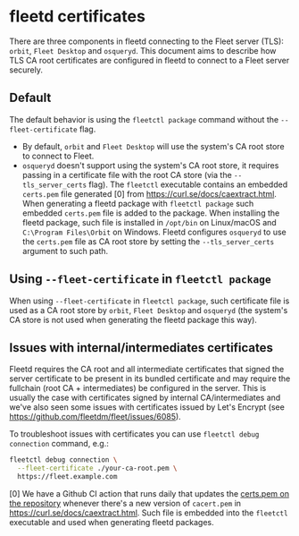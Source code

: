 # fleetd certificates

There are three components in fleetd connecting to the Fleet server (TLS): `orbit`, `Fleet Desktop` and `osqueryd`.
This document aims to describe how TLS CA root certificates are configured in fleetd to connect to a Fleet server securely.

## Default

The default behavior is using the `fleetctl package` command without the `--fleet-certificate` flag.

- By default, `orbit` and `Fleet Desktop` will use the system's CA root store to connect to Fleet.
- `osqueryd` doesn't support using the system's CA root store, it requires passing in a certificate file with the root CA store (via the `--tls_server_certs` flag). The `fleetctl` executable contains an embedded `certs.pem` file generated [0] from https://curl.se/docs/caextract.html. When generating a fleetd package with `fleetctl package` such embedded `certs.pem` file is added to the package. When installing the fleetd package, such file is installed in `/opt/bin` on Linux/macOS and `C:\Program Files\Orbit` on Windows. Fleetd configures `osqueryd` to use the `certs.pem` file as CA root store by setting the `--tls_server_certs` argument to such path.

## Using `--fleet-certificate` in `fleetctl package`

When using `--fleet-certificate` in `fleetctl package`, such certificate file is used as a CA root store by `orbit`, `Fleet Desktop` and `osqueryd` (the system's CA store is not used when generating the fleetd package this way).

## Issues with internal/intermediates certificates

Fleetd requires the CA root and all intermediate certificates that signed the server certificate to be present in its bundled certificate and may require the fullchain (root CA + intermediates) be configured in the server. This is usually the case with certificates signed by internal CA/intermediates and we've also seen some issues with certificates issued by Let's Encrypt (see https://github.com/fleetdm/fleet/issues/6085).

To troubleshoot issues with certificates you can use `fleetctl debug connection` command, e.g.:
```sh
fleetctl debug connection \
  --fleet-certificate ./your-ca-root.pem \
  https://fleet.example.com
```

[0] We have a Github CI action that runs daily that updates the [certs.pem on the repository](https://github.com/fleetdm/fleet/blob/main/orbit/pkg/packaging/certs.pem) whenever there's a new version of `cacert.pem` in https://curl.se/docs/caextract.html. Such file is embedded into the `fleetctl` executable and used when generating fleetd packages.